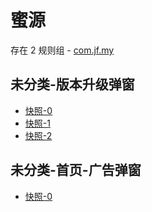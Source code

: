 # 蜜源

存在 2 规则组 - [com.jf.my](/src/apps/com.jf.my.ts)

## 未分类-版本升级弹窗

- [快照-0](https://i.gkd.li/i/12838034)
- [快照-1](https://i.gkd.li/i/12840591)
- [快照-2](https://i.gkd.li/i/13786867)

## 未分类-首页-广告弹窗

- [快照-0](https://i.gkd.li/i/12840619)
